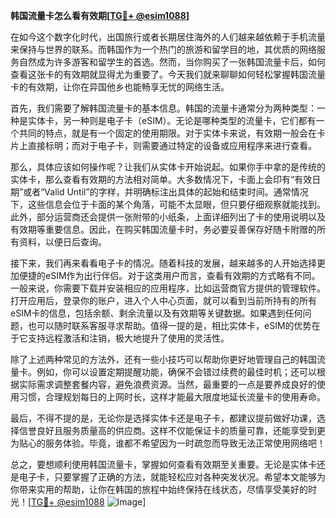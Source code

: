 **韩国流量卡怎么看有效期[[TG💪+ @esim1088](https://t.me/s/esim1088)]**

在如今这个数字化时代，出国旅行或者长期居住海外的人们越来越依赖于手机流量来保持与世界的联系。而韩国作为一个热门的旅游和留学目的地，其优质的网络服务自然成为许多游客和留学生的首选。然而，当你购买了一张韩国流量卡后，如何查看这张卡的有效期就显得尤为重要了。今天我们就来聊聊如何轻松掌握韩国流量卡的有效期，让你在异国他乡也能畅享无忧的网络生活。

首先，我们需要了解韩国流量卡的基本信息。韩国的流量卡通常分为两种类型：一种是实体卡，另一种则是电子卡（eSIM）。无论是哪种类型的流量卡，它们都有一个共同的特点，就是有一个固定的使用期限。对于实体卡来说，有效期一般会在卡片上直接标明；而对于电子卡，则需要通过特定的设备或应用程序来进行查看。

那么，具体应该如何操作呢？让我们从实体卡开始说起。如果你手中拿的是传统的实体卡，那么查看有效期的方法相对简单。大多数情况下，卡面上会印有“有效日期”或者“Valid Until”的字样，并明确标注出具体的起始和结束时间。通常情况下，这些信息会位于卡面的某个角落，可能不太显眼，但只要仔细观察就能找到。此外，部分运营商还会提供一张附带的小纸条，上面详细列出了卡的使用说明以及有效期等重要信息。因此，在购买韩国流量卡时，务必要妥善保存好随卡附赠的所有资料，以便日后查询。

接下来，我们再来看看电子卡的情况。随着科技的发展，越来越多的人开始选择更加便捷的eSIM作为出行伴侣。对于这类用户而言，查看有效期的方式略有不同。一般来说，你需要下载并安装相应的应用程序，比如运营商官方提供的管理软件。打开应用后，登录你的账户，进入个人中心页面，就可以看到当前所持有的所有eSIM卡的信息，包括余额、剩余流量以及有效期等关键数据。如果遇到任何问题，也可以随时联系客服寻求帮助。值得一提的是，相比实体卡，eSIM的优势在于它支持远程激活和注销，极大地提升了使用的灵活性。

除了上述两种常见的方法外，还有一些小技巧可以帮助你更好地管理自己的韩国流量卡。例如，你可以设置定期提醒功能，确保不会错过续费的最佳时机；还可以根据实际需求调整套餐内容，避免浪费资源。当然，最重要的一点是要养成良好的使用习惯，合理规划每日的上网时长，这样才能最大限度地延长流量卡的使用寿命。

最后，不得不提的是，无论你是选择实体卡还是电子卡，都建议提前做好功课，选择信誉良好且服务质量高的供应商。这样不仅能保证卡的质量可靠，还能享受到更为贴心的服务体验。毕竟，谁都不希望因为一时疏忽而导致无法正常使用网络吧！

总之，要想顺利使用韩国流量卡，掌握如何查看有效期至关重要。无论是实体卡还是电子卡，只要掌握了正确的方法，就能轻松应对各种突发状况。希望本文能够为你带来实用的帮助，让你在韩国的旅程中始终保持在线状态，尽情享受美好的时光！[[TG💪+ @esim1088](https://t.me/s/esim1088) ![Image](https://i.postimg.cc/4NQfJmqS/Snipaste-2025-05-13-00-14-12.png)]
